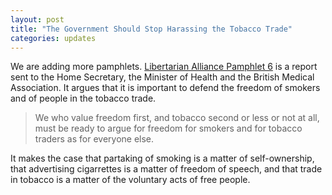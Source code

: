 ```yaml
---
layout: post
title: "The Government Should Stop Harassing the Tobacco Trade"
categories: updates
---
```

We are adding more pamphlets. [Libertarian Alliance Pamphlet 6](/la/lapam006.html) is a report sent to the Home Secretary, the Minister of Health and the British Medical Association. It argues that it
is important to defend the freedom of smokers and of people in the tobacco trade.

> We who value freedom first, and tobacco second or less or not at all, must be ready to argue for freedom for smokers and for tobacco traders as for everyone else.

It makes the case that partaking of smoking is a matter of self-ownership, that advertising cigarrettes is a matter of freedom of speech, and that trade in tobacco is a matter of the voluntary acts of free people.
